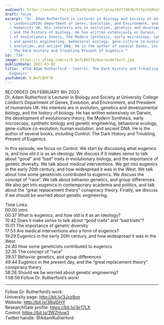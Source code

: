 ```yaml
---
audiourl: https://anchor.fm/s/822ba20/podcast/play/64719036/https%3A%2F%2Fd3ctxlq1ktw2nl.cloudfront.net%2Fstaging%2F2023-1-8%2F8797aaf8-6059-8b29-cef3-cf22d8f549f3.m4a
draft: false
excerpt: "Dr. Adam Rutherford is Lecturer in Biology and Society at University College\
  \ London\u2019s Department of Genes, Evolution, and Environment, and President of\
  \ Humanists UK. His interests are in evolution, genetics and developmental biology,\
  \ and the history of biology. He has written extensively on Darwin, the development\
  \ of evolutionary theory, the Modern Synthesis, early microscopy, synthetic biology\
  \ and genetic engineering, behavioral ecology, gene-culture co-evolution, human\
  \ evolution, and ancient DNA. He is the author of several books, including Control:\
  \ The Dark History and Troubling Present of Eugenics."
id: '750'
image: https://i.ytimg.com/vi/D_Wu7LBXF70/maxresdefault.jpg
publishDate: 2023-03-02
title: '#750 Adam Rutherford - Control: The Dark History and Troubling Present of
  Eugenics'
youtubeid: D_Wu7LBXF70
---
```

<div class="timelinks">

RECORDED ON FEBRUARY 8th 2023.  
Dr. Adam Rutherford is Lecturer in Biology and Society at University College London’s Department of Genes, Evolution, and Environment, and President of Humanists UK. His interests are in evolution, genetics and developmental biology, and the history of biology. He has written extensively on Darwin, the development of evolutionary theory, the Modern Synthesis, early microscopy, synthetic biology and genetic engineering, behavioral ecology, gene-culture co-evolution, human evolution, and ancient DNA. He is the author of several books, including Control: The Dark History and Troubling Present of Eugenics.

In this episode, we focus on Control. We start by discussing what eugenics is, and how old it is as an ideology. We discuss if it makes sense to talk about “good” and “bad” traits in evolutionary biology, and the importance of genetic diversity. We talk about medical interventions. We get into eugenics in the early 20th century, and how widespread it was in the West. We talk about how some geneticists contributed to eugenics. We discuss the concept of “race”. We talk about behavior genetics, and group differences. We also get into eugenics in contemporary academia and politics, and talk about the “great replacement theory” conspiracy theory. Finally, we discuss if we should be worried about genetic engineering.

Time Links:  
<time>00:00</time> Intro  
<time>00:37</time> What is eugenics, and how old is it as an ideology?  
<time>10:42</time> Does it make sense to talk about “good traits” and “bad traits”?  
<time>15:01</time> The importance of genetic diversity  
<time>17:53</time> Are medical interventions also a form of eugenics?  
<time>19:29</time> Eugenics in the early 20th century, and how widespread it was in the West  
<time>24:40</time> How some geneticists contributed to eugenics  
<time>32:35</time> The concept of “race”  
<time>39:37</time> Behavior genetics, and group differences  
<time>49:44</time> Eugenics in the present day, and the “great replacement theory” conspiracy theory  
<time>58:26</time> Should we be worried about genetic engineering?  
<time>1:08:56</time> Follow Dr. Rutherford’s work!

---

Follow Dr. Rutherford’s work:  
University page: http://bit.ly/3Jxz8on  
Website: http://bit.ly/3RqIDHY  
ResearchGate profile: https://bit.ly/3jr17LX  
Control: https://bit.ly/3WZHvw3  
Twitter handle: @AdamRutherford
</div>

